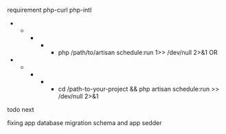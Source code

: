 requirement php-curl php-intl



* * * * * php /path/to/artisan schedule:run 1>> /dev/null 2>&1
OR
* * * * * cd /path-to-your-project && php artisan schedule:run >> /dev/null 2>&1


todo next

fixing app database migration schema and app sedder

